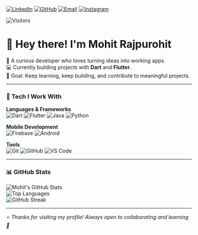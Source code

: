 [![LinkedIn](https://img.shields.io/badge/LinkedIn-0077B5?style=for-the-badge&logo=linkedin&logoColor=white)](https://www.linkedin.com/in/mohit-rajpurohit-36831730b)
[![GitHub](https://img.shields.io/badge/GitHub-000000?style=for-the-badge&logo=github&logoColor=white)](https://github.com/mojit-r)
[![Email](https://img.shields.io/badge/Email-D14836?style=for-the-badge&logo=gmail&logoColor=white)](mailto:rajpurohitmohit2023@gmail.com)
[![Instagram](https://img.shields.io/badge/Instagram-E4405F?style=for-the-badge&logo=instagram&logoColor=white)](https://instagram.com/mojit__r)

<img src="https://komarev.com/ghpvc/?username=mojit-r&style=flat-square&color=blue&label=Visitors" alt="Visitors"/>

# 👋 Hey there! I'm Mohit Rajpurohit


🌱 A curious developer who loves turning ideas into working apps.  
💻 Currently building projects with **Dart** and **Flutter**.    
🎯 Goal: Keep learning, keep building, and contribute to meaningful projects.  

---

### 🔨 Tech I Work With  

**Languages & Frameworks**  
![Dart](https://img.shields.io/badge/Dart-15A6C4?style=for-the-badge&logo=dart&logoColor=white)
![Flutter](https://img.shields.io/badge/Flutter-02569B?style=for-the-badge&logo=flutter&logoColor=white) 
![Java](https://img.shields.io/badge/Java-DC143C?style=for-the-badge&logo=openjdk&logoColor=white)
![Python](https://img.shields.io/badge/Python-FFD43B?style=for-the-badge&logo=python&logoColor=306998)


**Mobile Development**  
![Firebase](https://img.shields.io/badge/Firebase-FFCA28?style=for-the-badge&logo=firebase&logoColor=black) 
![Android](https://img.shields.io/badge/Android-3DDC84?style=for-the-badge&logo=android&logoColor=white)  

**Tools**  
![Git](https://img.shields.io/badge/Git-F05032?style=for-the-badge&logo=git&logoColor=white) 
![GitHub](https://img.shields.io/badge/GitHub-181717?style=for-the-badge&logo=github&logoColor=white) 
![VS Code](https://img.shields.io/badge/VS%20Code-007ACC?style=for-the-badge&logo=visualstudiocode&logoColor=white)  

---

### 📊 GitHub Stats
![Mohit's GitHub Stats](https://github-readme-stats.vercel.app/api?username=mojit-r&show_icons=true&theme=tokyonight)  
![Top Languages](https://github-readme-stats.vercel.app/api/top-langs/?username=mojit-r&layout=compact&theme=tokyonight)  
![GitHub Streak](https://streak-stats.demolab.com?user=mojit-r&theme=tokyonight&fire=DC143C)


---

⭐️ *Thanks for visiting my profile! Always open to collaborating and learning 🚀*

